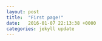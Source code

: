 ```yaml
---
layout: post
title:  "First page!"
date:   2016-01-07 22:13:38 +0000
categories: jekyll update
---
```


